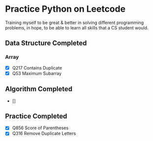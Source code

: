 # Practice Python on Leetcode

Training myself to be great & better in solving different programming problems, in hope, to be able to learn all skills that a CS student would.

## Data Structure Completed

### Array

- [X] Q217 Contains Duplicate
- [X] Q53 Maximum Subarray

## Algorithm Completed

- []

## Practice Completed

- [X] Q856 Score of Parentheses
- [X] Q316 Remove Duplicate Letters
